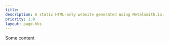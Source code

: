 ```yaml
---
title:
description: A static HTML-only website generated using Metalsmith.io.
priority: 1.0
layout: page.hbs
---
```


Some content